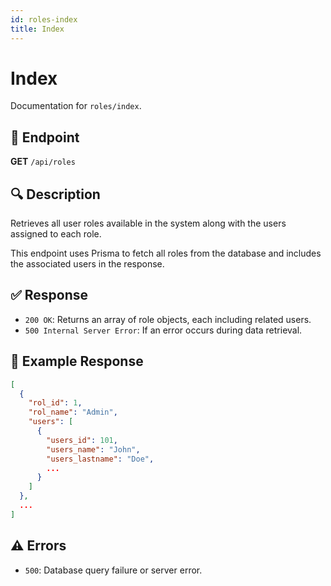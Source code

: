 ```yaml
---
id: roles-index
title: Index
---
```


# Index

Documentation for `roles/index`.

## 📄 Endpoint

**GET** `/api/roles`

## 🔍 Description

Retrieves all user roles available in the system along with the users assigned to each role.

This endpoint uses Prisma to fetch all roles from the database and includes the associated users in the response.

## ✅ Response

- `200 OK`: Returns an array of role objects, each including related users.
- `500 Internal Server Error`: If an error occurs during data retrieval.

## 🧪 Example Response

```json
[
  {
    "rol_id": 1,
    "rol_name": "Admin",
    "users": [
      {
        "users_id": 101,
        "users_name": "John",
        "users_lastname": "Doe",
        ...
      }
    ]
  },
  ...
]
```

## ⚠️ Errors

- `500`: Database query failure or server error.
